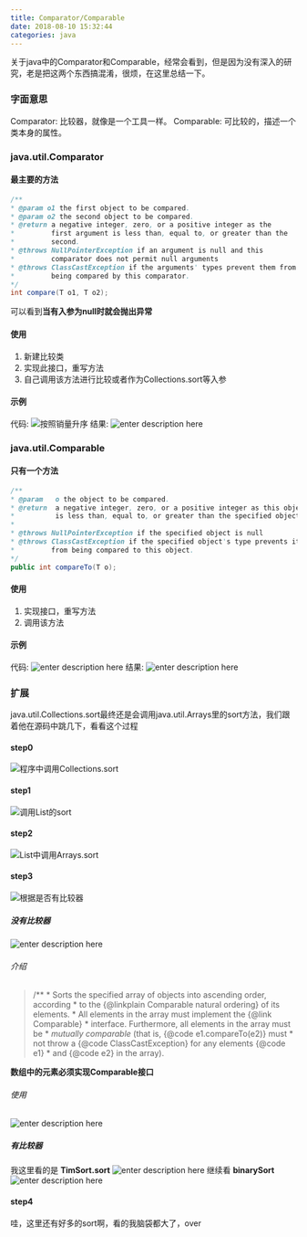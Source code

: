 ```yaml
---
title: Comparator/Comparable
date: 2018-08-10 15:32:44
categories: java
---
```


关于java中的Comparator和Comparable，经常会看到，但是因为没有深入的研究，老是把这两个东西搞混淆，很烦，在这里总结一下。

<!-- more -->
### 字面意思
Comparator: 比较器，就像是一个工具一样。
Comparable: 可比较的，描述一个类本身的属性。

### java.util.Comparator
#### 最主要的方法

``` java
/**
* @param o1 the first object to be compared.
* @param o2 the second object to be compared.
* @return a negative integer, zero, or a positive integer as the
*         first argument is less than, equal to, or greater than the
*         second.
* @throws NullPointerException if an argument is null and this
*         comparator does not permit null arguments
* @throws ClassCastException if the arguments' types prevent them from
*         being compared by this comparator.
*/
int compare(T o1, T o2);
```
可以看到**当有入参为null时就会抛出异常**

#### 使用
 1. 新建比较类
 2. 实现此接口，重写方法
 3. 自己调用该方法进行比较或者作为Collections.sort等入参

#### 示例
代码:
![按照销量升序](https://image.zero22.top/example1.png)
结果:
![enter description here](https://image.zero22.top/result1.png)

### java.util.Comparable
#### 只有一个方法

``` java
/**
* @param   o the object to be compared.
* @return  a negative integer, zero, or a positive integer as this object
*          is less than, equal to, or greater than the specified object.
*
* @throws NullPointerException if the specified object is null
* @throws ClassCastException if the specified object's type prevents it
*         from being compared to this object.
*/
public int compareTo(T o);
```
#### 使用
 1. 实现接口，重写方法
 2. 调用该方法

#### 示例
代码:
![enter description here](https://image.zero22.top/example2.png)
结果:
![enter description here](https://image.zero22.top/result2.png)

### 扩展
java.util.Collections.sort最终还是会调用java.util.Arrays里的sort方法，我们跟着他在源码中跳几下，看看这个过程
#### step0
![程序中调用Collections.sort](https://image.zero22.top/sort0.png)
#### step1
![调用List的sort](https://image.zero22.top/sort1.png)
#### step2
![List中调用Arrays.sort](https://image.zero22.top/sort2.png)
#### step3
![根据是否有比较器](https://image.zero22.top/sort3.png)
##### 没有比较器
![enter description here](https://image.zero22.top/sort4.png)
###### 介绍
> /**
>      * Sorts the specified array of objects into ascending order, according
>      * to the {@linkplain Comparable natural ordering} of its elements.
>      * All elements in the array must implement the {@link Comparable}
>      * interface.  Furthermore, all elements in the array must be
>      * <i>mutually comparable</i> (that is, {@code e1.compareTo(e2)} must
>      * not throw a {@code ClassCastException} for any elements {@code e1}
>      * and {@code e2} in the array).

**数组中的元素必须实现Comparable接口**
###### 使用
![enter description here](https://image.zero22.top/sort5.png)


##### 有比较器
我这里看的是 **TimSort.sort**
![enter description here](https://image.zero22.top/sort6.png)
继续看 **binarySort**
![enter description here](https://image.zero22.top/sort7.png)

#### step4
哇，这里还有好多的sort啊，看的我脑袋都大了，over